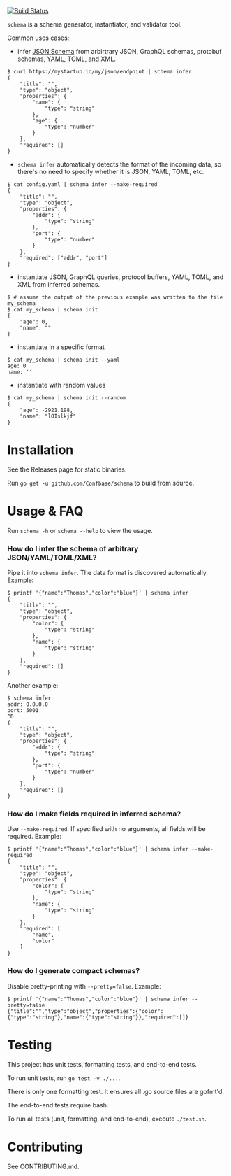 [![Build Status](https://travis-ci.org/Confbase/schema.svg?branch=master)](https://travis-ci.org/Confbase/schema)

`schema` is a schema generator, instantiator, and validator tool.

Common uses cases:

* infer [JSON Schema](https://json-schema.org) from arbirtrary JSON,
GraphQL schemas, protobuf schemas, YAML, TOML, and XML.

```
$ curl https://mystartup.io/my/json/endpoint | schema infer
{
    "title": "",
    "type": "object",
    "properties": {
        "name": {
            "type": "string"
        },
        "age": {
            "type": "number"
        }
    },
    "required": []
}
```

* `schema infer` automatically detects the format of the incoming data, so
there's no need to specify whether it is JSON, YAML, TOML, etc.

```
$ cat config.yaml | schema infer --make-required
{
    "title": "",
    "type": "object",
    "properties": {
        "addr": {
            "type": "string"
        },
        "port": {
            "type": "number"
        }
    },
    "required": ["addr", "port"]
}
```

* instantiate JSON, GraphQL queries, protocol buffers, YAML, TOML, and XML
from inferred schemas.

```
$ # assume the output of the previous example was written to the file my_schema
$ cat my_schema | schema init
{
    "age": 0,
    "name": ""
}
```

* instantiate in a specific format

```
$ cat my_schema | schema init --yaml
age: 0
name: ''
```

* instantiate with random values

```
$ cat my_schema | schema init --random
{
    "age": -2921.198,
    "name": "lOIslkjf"
}
```


# Installation

See the Releases page for static binaries.

Run `go get -u github.com/Confbase/schema` to build from source.

# Usage & FAQ

Run `schema -h` or `schema --help` to view the usage.

### How do I infer the schema of arbitrary JSON/YAML/TOML/XML?

Pipe it into `schema infer`. The data format is discovered automatically. Example:

```
$ printf '{"name":"Thomas","color":"blue"}' | schema infer
{
    "title": "",
    "type": "object",
    "properties": {
        "color": {
            "type": "string"
        },
        "name": {
            "type": "string"
        }
    },
    "required": []
}
```

Another example:

```
$ schema infer
addr: 0.0.0.0
port: 5001
^D
{
    "title": "",
    "type": "object",
    "properties": {
        "addr": {
            "type": "string"
        },
        "port": {
            "type": "number"
        }
    },
    "required": []
}
```

### How do I make fields required in inferred schema?

Use `--make-required`. If specified with no arguments, all fields will be
required. Example:

```
$ printf '{"name":"Thomas","color":"blue"}' | schema infer --make-required
{
    "title": "",
    "type": "object",
    "properties": {
        "color": {
            "type": "string"
        },
        "name": {
            "type": "string"
        }
    },
    "required": [
        "name",
        "color"
    ]
}
```

### How do I generate compact schemas?

Disable pretty-printing with `--pretty=false`. Example:

```
$ printf '{"name":"Thomas","color":"blue"}' | schema infer --pretty=false
{"title":"","type":"object","properties":{"color":{"type":"string"},"name":{"type":"string"}},"required":[]}
```

# Testing

This project has unit tests, formatting tests, and end-to-end tests.

To run unit tests, run `go test -v ./...`.

There is only one formatting test. It ensures all .go source files are gofmt'd.

The end-to-end tests require bash.

To run all tests (unit, formatting, and end-to-end), execute `./test.sh`.

# Contributing

See CONTRIBUTING.md.
